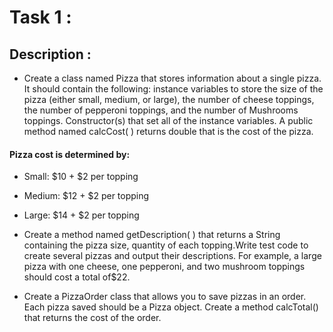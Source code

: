 # Task 1 :
## Description :

- Create a class named Pizza that stores information about a single pizza. It should contain the following: 
instance variables to store the size of the pizza  (either small,  medium, or large),
the number of cheese toppings, the number of pepperoni toppings, and the number of Mushrooms toppings. 
Constructor(s) that set all of the instance variables.
A public method named calcCost( ) returns double that is the cost of the pizza.


#### Pizza cost is determined by:

- Small: $10 + $2 per topping
- Medium: $12 + $2 per topping
- Large: $14 + $2 per topping


- Create a method named getDescription( ) that returns a String containing the pizza size, quantity of each topping.Write test code to create several pizzas and output their descriptions. For example, a large pizza with one cheese, one pepperoni, and two mushroom toppings should cost a total of$22. 

- Create a PizzaOrder class that allows you to save pizzas in an order. Each pizza saved should be a Pizza object. Create a method calcTotal() that returns the cost of the order.
